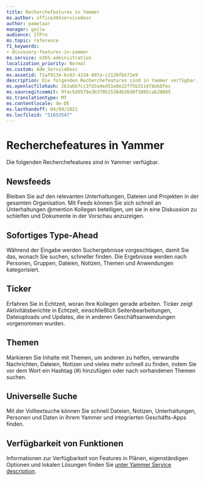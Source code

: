 ```yaml
---
title: Recherchefeatures in Yammer
ms.author: office365servicedesc
author: pamelaar
manager: gailw
audience: ITPro
ms.topic: reference
f1_keywords:
- discovery-features-in-yammer
ms.service: o365-administration
localization_priority: Normal
ms.custom: Adm_ServiceDesc
ms.assetid: f1af9134-bc63-4334-897a-c2120fb572e9
description: Die folgenden Recherchefeatures sind in Yammer verfügbar.
ms.openlocfilehash: 263a6b7cc3fd3a9ed51e0e22ff5b311478eb8fec
ms.sourcegitcommit: 9fac5d9579e3b370b15384b36d0f1805cab20065
ms.translationtype: MT
ms.contentlocale: de-DE
ms.lasthandoff: 04/09/2021
ms.locfileid: "51653547"
---
```

# <a name="discovery-features-in-yammer"></a>Recherchefeatures in Yammer

Die folgenden Recherchefeatures sind in Yammer verfügbar.
  
## <a name="feeds"></a>Newsfeeds

Bleiben Sie auf den relevanten Unterhaltungen, Dateien und Projekten in der gesamten Organisation. Mit Feeds können Sie sich schnell an Unterhaltungen @mention Kollegen beteiligen, um sie in eine Diskussion zu schleifen und Dokumente in der Vorschau anzuzeigen.

## <a name="instant-type-ahead"></a>Sofortiges Type-Ahead

Während der Eingabe werden Suchergebnisse vorgeschlagen, damit Sie das, wonach Sie suchen, schneller finden. Die Ergebnisse werden nach Personen, Gruppen, Dateien, Notizen, Themen und Anwendungen kategorisiert.
    
## <a name="ticker"></a>Ticker

Erfahren Sie in Echtzeit, woran Ihre Kollegen gerade arbeiten. Ticker zeigt Aktivitätsberichte in Echtzeit, einschließlich Seitenbearbeitungen, Dateiuploads und Updates, die in anderen Geschäftsanwendungen vorgenommen wurden.
  
## <a name="topics"></a>Themen

Markieren Sie Inhalte mit Themen, um anderen zu helfen, verwandte Nachrichten, Dateien, Notizen und vieles mehr schnell zu finden, indem Sie vor dem Wort ein Hashtag (#) hinzufügen oder nach vorhandenen Themen suchen.
  
## <a name="universal-search"></a>Universelle Suche

Mit der Volltextsuche können Sie schnell Dateien, Notizen, Unterhaltungen, Personen und Daten in Ihrem Yammer und integrierten Geschäfts-Apps finden.
  
## <a name="feature-availability"></a>Verfügbarkeit von Funktionen

Informationen zur Verfügbarkeit von Features in Plänen, eigenständigen Optionen und lokalen Lösungen finden Sie [unter Yammer Service description](yammer-service-description.md).
  
  
